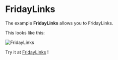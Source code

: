 # FridayLinks

The example **FridayLinks** allows you to FridayLinks.

This looks like this:

 ![FridayLinks](/img/examples/FridayLinks.png) 

Try it at <a href='/../automation/loadexample/FridayLinks' target='_blank'>FridayLinks</a> !



